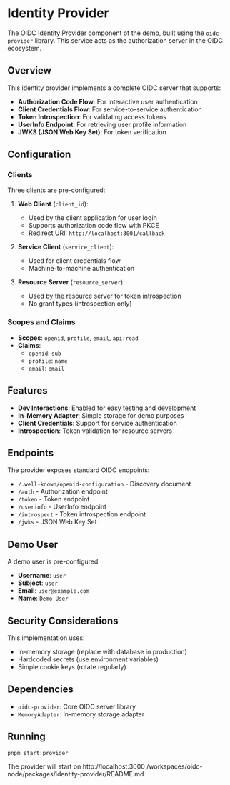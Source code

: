 # Identity Provider

The OIDC Identity Provider component of the demo, built using the `oidc-provider` library. This service acts as the authorization server in the OIDC ecosystem.

## Overview

This identity provider implements a complete OIDC server that supports:

- **Authorization Code Flow**: For interactive user authentication
- **Client Credentials Flow**: For service-to-service authentication
- **Token Introspection**: For validating access tokens
- **UserInfo Endpoint**: For retrieving user profile information
- **JWKS (JSON Web Key Set)**: For token verification

## Configuration

### Clients

Three clients are pre-configured:

1. **Web Client** (`client_id`):
   - Used by the client application for user login
   - Supports authorization code flow with PKCE
   - Redirect URI: `http://localhost:3001/callback`

2. **Service Client** (`service_client`):
   - Used for client credentials flow
   - Machine-to-machine authentication

3. **Resource Server** (`resource_server`):
   - Used by the resource server for token introspection
   - No grant types (introspection only)

### Scopes and Claims

- **Scopes**: `openid`, `profile`, `email`, `api:read`
- **Claims**:
  - `openid`: `sub`
  - `profile`: `name`
  - `email`: `email`

## Features

- **Dev Interactions**: Enabled for easy testing and development
- **In-Memory Adapter**: Simple storage for demo purposes
- **Client Credentials**: Support for service authentication
- **Introspection**: Token validation for resource servers

## Endpoints

The provider exposes standard OIDC endpoints:

- `/.well-known/openid-configuration` - Discovery document
- `/auth` - Authorization endpoint
- `/token` - Token endpoint
- `/userinfo` - UserInfo endpoint
- `/introspect` - Token introspection endpoint
- `/jwks` - JSON Web Key Set

## Demo User

A demo user is pre-configured:
- **Username**: `user`
- **Subject**: `user`
- **Email**: `user@example.com`
- **Name**: `Demo User`

## Security Considerations

This implementation uses:
- In-memory storage (replace with database in production)
- Hardcoded secrets (use environment variables)
- Simple cookie keys (rotate regularly)

## Dependencies

- `oidc-provider`: Core OIDC server library
- `MemoryAdapter`: In-memory storage adapter

## Running

```bash
pnpm start:provider
```

The provider will start on http://localhost:3000</content>
<parameter name="filePath">/workspaces/oidc-node/packages/identity-provider/README.md